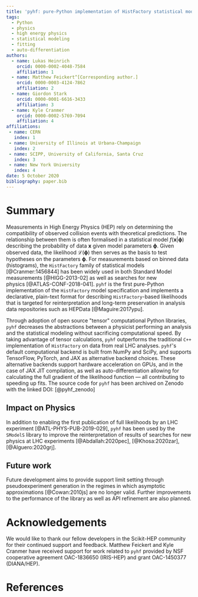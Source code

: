 ```yaml
---
title: 'pyhf: pure-Python implementation of HistFactory statistical models'
tags:
  - Python
  - physics
  - high energy physics
  - statistical modeling
  - fitting
  - auto-differentiation
authors:
  - name: Lukas Heinrich
    orcid: 0000-0002-4048-7584
    affiliation: 1
  - name: Matthew Feickert^[Corresponding author.]
    orcid: 0000-0003-4124-7862
    affiliation: 2
  - name: Giordon Stark
    orcid: 0000-0001-6616-3433
    affiliation: 3
  - name: Kyle Cranmer
    orcid: 0000-0002-5769-7094
    affiliation: 4
affiliations:
 - name: CERN
   index: 1
 - name: University of Illinois at Urbana-Champaign
   index: 2
 - name: SCIPP, University of California, Santa Cruz
   index: 3
 - name: New York University
   index: 4
date: 5 October 2020
bibliography: paper.bib
---
```


# Summary

Measurements in High Energy Physics (HEP) rely on determining the compatibility of observed collision events with theoretical predictions.
The relationship between them is often formalised in a statistical model $f(\mathbf{x}|\mathbf{\phi})$ describing the probability of data $\mathbf{x}$ given model parameters $\mathbf{\phi}$.
Given observed data, the likelihood $\mathcal{L}(\mathbf{\phi})$ then serves as the basis to test hypotheses on the parameters $\mathbf{\phi}$.
For measurements based on binned data (histograms), the `HistFactory` family of statistical models [@Cranmer:1456844] has been widely used in both Standard Model measurements [@HIGG-2013-02] as well as searches for new physics [@ATLAS-CONF-2018-041].
`pyhf` is the first pure-Python implementation of the `HistFactory` model specification and implements a declarative, plain-text format for describing `HistFactory`-based likelihoods that is targeted for reinterpretation and long-term preservation in analysis data repositories such as HEPData [@Maguire:2017ypu].

Through adoption of open source "tensor" computational Python libraries, `pyhf` decreases the abstractions between a physicist performing an analysis and the statistical modeling without sacrificing computational speed.
By taking advantage of tensor calculations, `pyhf` outperforms the traditional `C++` implementation of `HistFactory` on data from real LHC analyses.
`pyhf`'s default computational backend is built from NumPy and SciPy, and supports TensorFlow, PyTorch, and JAX as alternative backend choices.
These alternative backends support hardware acceleration on GPUs, and in the case of JAX JIT compilation, as well as auto-differentiation allowing for calculating the full gradient of the likelihood function &mdash; all contributing to speeding up fits.
The source code for `pyhf` has been archived on Zenodo with the linked DOI: [@pyhf_zenodo]

## Impact on Physics

In addition to enabling the first publication of full likelihoods by an LHC experiment [@ATL-PHYS-PUB-2019-029], `pyhf` has been used by the `SModelS` library to improve the reinterpretation of results of searches for new physics at LHC experiments [@Abdallah:2020pec], [@Khosa:2020zar], [@Alguero:2020grj].

## Future work

Future development aims to provide support limit setting through pseudoexperiment generation in the regimes in which asymptotic approximations [@Cowan:2010js] are no longer valid.
Further improvements to the performance of the library as well as API refinement are also planned.

# Acknowledgements

We would like to thank our fellow developers in the Scikit-HEP community for their continued support and feedback.
Matthew Feickert and Kyle Cranmer have received support for work related to `pyhf` provided by NSF cooperative agreement OAC-1836650 (IRIS-HEP) and grant OAC-1450377 (DIANA/HEP).

# References
